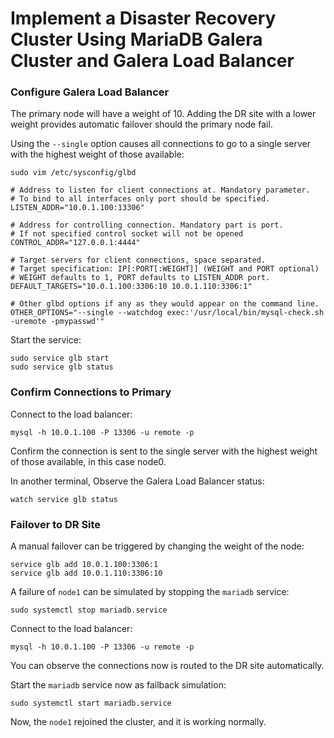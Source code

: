 # Implement a Disaster Recovery Cluster Using MariaDB Galera Cluster and Galera Load Balancer

### Configure Galera Load Balancer

The primary node will have a weight of 10. Adding the DR site with a lower weight provides automatic failover should the primary node fail.

Using the `--single` option causes all connections to go to a single server with the highest weight of those available:

```
sudo vim /etc/sysconfig/glbd
```

```
# Address to listen for client connections at. Mandatory parameter.
# To bind to all interfaces only port should be specified.
LISTEN_ADDR="10.0.1.100:13306"

# Address for controlling connection. Mandatory part is port.
# If not specified control socket will not be opened
CONTROL_ADDR="127.0.0.1:4444"

# Target servers for client connections, space separated.
# Target specification: IP[:PORT[:WEIGHT]] (WEIGHT and PORT optional)
# WEIGHT defaults to 1, PORT defaults to LISTEN_ADDR port.
DEFAULT_TARGETS="10.0.1.100:3306:10 10.0.1.110:3306:1"

# Other glbd options if any as they would appear on the command line.
OTHER_OPTIONS="--single --watchdog exec:'/usr/local/bin/mysql-check.sh -uremote -pmypasswd'"
```

Start the service:
```
sudo service glb start
sudo service glb status
```

### Confirm Connections to Primary

Connect to the load balancer:
```
mysql -h 10.0.1.100 -P 13306 -u remote -p
```
Confirm the connection is sent to the single server with the highest weight of those available, in this case node0.

In another terminal, Observe the Galera Load Balancer status:
```
watch service glb status
```

### Failover to DR Site

A manual failover can be triggered by changing the weight of the node:
```
service glb add 10.0.1.100:3306:1
service glb add 10.0.1.110:3306:10
```
A failure of `node1` can be simulated by stopping the `mariadb` service:
```
sudo systemctl stop mariadb.service
```
Connect to the load balancer:
```
mysql -h 10.0.1.100 -P 13306 -u remote -p
```
You can observe the connections now is routed to the DR site automatically.

Start the `mariadb` service now as failback simulation:
```
sudo systemctl start mariadb.service
```
Now, the `node1` rejoined the cluster, and it is working normally.

